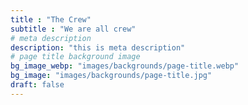 ```yaml
---
title : "The Crew"
subtitle : "We are all crew"
# meta description
description: "this is meta description"
# page title background image
bg_image_webp: "images/backgrounds/page-title.webp"
bg_image: "images/backgrounds/page-title.jpg"
draft: false
---
```

